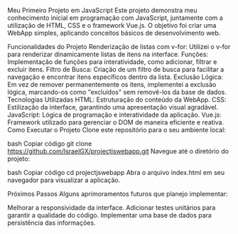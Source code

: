Meu Primeiro Projeto em JavaScript
Este projeto demonstra meu conhecimento inicial em programação com JavaScript, juntamente com a utilização de HTML, CSS e o framework Vue.js. O objetivo foi criar uma WebApp simples, aplicando conceitos básicos de desenvolvimento web.

Funcionalidades do Projeto
Renderização de listas com v-for: Utilizei o v-for para renderizar dinamicamente listas de itens na interface.
Funções: Implementação de funções para interatividade, como adicionar, filtrar e excluir itens.
Filtro de Busca: Criação de um filtro de busca para facilitar a navegação e encontrar itens específicos dentro da lista.
Exclusão Lógica: Em vez de remover permanentemente os itens, implementei a exclusão lógica, marcando-os como "excluídos" sem removê-los da base de dados.
Tecnologias Utilizadas
HTML: Estruturação do conteúdo da WebApp.
CSS: Estilização da interface, garantindo uma apresentação visual agradável.
JavaScript: Lógica de programação e interatividade da aplicação.
Vue.js: Framework utilizado para gerenciar o DOM de maneira eficiente e reativa.
Como Executar o Projeto
Clone este repositório para o seu ambiente local:

bash
Copiar código
git clone https://github.com/IsraelGX/projectjswebapp.git
Navegue até o diretório do projeto:

bash
Copiar código
cd projectjswebapp
Abra o arquivo index.html em seu navegador para visualizar a aplicação.

Próximos Passos
Alguns aprimoramentos futuros que planejo implementar:

Melhorar a responsividade da interface.
Adicionar testes unitários para garantir a qualidade do código.
Implementar uma base de dados para persistência das informações.
